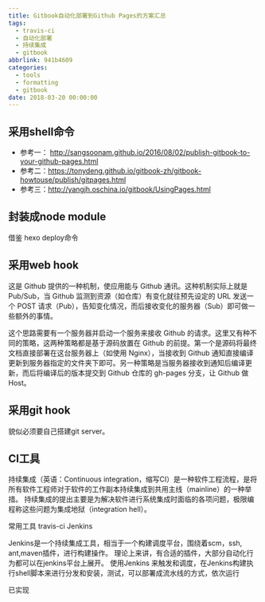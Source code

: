 ```yaml
---
title: Gitbook自动化部署到Github Pages的方案汇总
tags:
  - travis-ci
  - 自动化部署
  - 持续集成
  - gitbook
abbrlink: 941b4609
categories:
  - tools
  - formatting
  - gitbook
date: 2018-03-20 00:00:00
---
```

## 采用shell命令

- 参考一：
http://sangsoonam.github.io/2016/08/02/publish-gitbook-to-your-github-pages.html
- 参考二：https://tonydeng.github.io/gitbook-zh/gitbook-howtouse/publish/gitpages.html
- 参考三：http://yangjh.oschina.io/gitbook/UsingPages.html

## 封装成node module

借鉴 hexo deploy命令


## 采用web hook

这是 Github 提供的一种机制，使应用能与 Github 通讯。这种机制实际上就是 Pub/Sub，当 Github 监测到资源（如仓库）有变化就往预先设定的 URL 发送一个 POST 请求（Pub），告知变化情况，而后接收变化的服务器（Sub）即可做一些额外的事情。


这个思路需要有一个服务器并启动一个服务来接收 Github 的请求。这里又有种不同的策略，这两种策略都是基于源码放置在 Github 的前提。第一个是源码将最终文档直接部署在这台服务器上（如使用 Nginx），当接收到 Github 通知直接编译更新到服务器指定的文件夹下即可。另一种策略是当服务器接收到通知后编译更新，而后将编译后的版本提交到 Github 仓库的 gh-pages 分支，让 Github 做 Host。

## 采用git hook

貌似必须要自己搭建git server。


## CI工具

持续集成（英语：Continuous integration，缩写CI）是一种软件工程流程，是将所有软件工程师对于软件的工作副本持续集成到共用主线（mainline）的一种举措。
持续集成的提出主要是为解决软件进行系统集成时面临的各项问题，极限编程称这些问题为集成地狱（integration hell）。

常用工具 travis-ci  Jenkins


Jenkins是一个持续集成工具，相当于一个构建调度平台，围绕着scm，ssh, ant,maven插件，进行构建操作。
理论上来讲，有合适的插件，大部分自动化行为都可以在jenkins平台上展开。
使用Jenkins 来触发和调度，在Jenkins构建执行shell脚本来进行分发和安装，测试，可以部署成流水线的方式，依次运行






已实现

